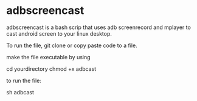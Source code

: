 # adbscreencast
adbscreencast is a bash scrip that uses adb screenrecord and mplayer to cast android screen to your linux desktop.

To run the file, git clone or copy paste code to a file. 

make the file executable by using

cd yourdirectory
chmod +x adbcast

to run the file:

sh adbcast


